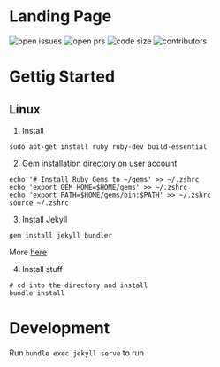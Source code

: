 # Landing Page

![open issues](https://img.shields.io/github/issues/codesandcoffees/landing-page-wip.svg)
![open prs](https://img.shields.io/github/issues-pr/codesandcoffees/landing-page-wip.svg)
![code size](https://img.shields.io/github/languages/code-size/codesandcoffees/landing-page-wip.svg)
![contributors](https://img.shields.io/github/contributors/codesandcoffees/landing-page-wip.svg)

# Gettig Started

## Linux
1. Install
```
sudo apt-get install ruby ruby-dev build-essential
```

2. Gem installation directory on user account
```
echo '# Install Ruby Gems to ~/gems' >> ~/.zshrc
echo 'export GEM_HOME=$HOME/gems' >> ~/.zshrc
echo 'export PATH=$HOME/gems/bin:$PATH' >> ~/.zshrc
source ~/.zshrc
```
3. Install Jekyll
```
gem install jekyll bundler
```
More [here](https://jekyllrb.com/docs/installation/#ubuntu)

4. Install stuff
```
# cd into the directory and install
bundle install
```

# Development
Run `bundle exec jekyll serve` to run<br/>
